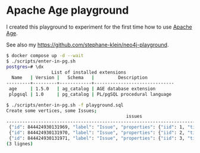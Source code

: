 # Apache Age playground

I created this playground to experiment for the first time how to use [Apache Age](https://age.apache.org/).

See also my <https://github.com/stephane-klein/neo4j-playground>.

```sh
$ docker compose up -d --wait
$ ./scripts/enter-in-pg.sh
postgres=# \dx
                 List of installed extensions
  Name   | Version |   Schema   |         Description
---------+---------+------------+------------------------------
 age     | 1.5.0   | ag_catalog | AGE database extension
 plpgsql | 1.0     | pg_catalog | PL/pgSQL procedural language
```

```sh
$ ./scripts/enter-in-pg.sh -f playground.sql
Create some vertices, some Issues;
                                             issues
-------------------------------------------------------------------------------------------------
 {"id": 844424930131969, "label": "Issue", "properties": {"iid": 1, "title": "Issue 1"}}::vertex
 {"id": 844424930131970, "label": "Issue", "properties": {"iid": 2, "title": "Issue 2"}}::vertex
 {"id": 844424930131971, "label": "Issue", "properties": {"iid": 3, "title": "Issue 3"}}::vertex
(3 lignes)
```

